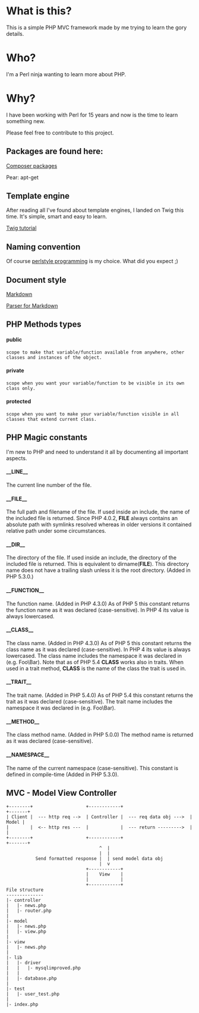 What is this?
=============
This is a simple PHP MVC framework made by me trying to learn the gory details.

Who?
====
I'm a Perl ninja wanting to learn more about PHP. 

Why?
====
I have been working with Perl for 15 years and now is the time to learn something new.

Please feel free to contribute to this project.


Packages are found here:
------------------------
[Composer packages](https://packagist.org/)

Pear:
apt-get


Template engine 
---------------
After reading all I've found about template engines, I landed on Twig this time. It's simple, smart and easy to learn.

[Twig tutorial](http://www.sebastien-giroux.com/2010/10/twig-tutorial/)


Naming convention
-----------------
Of course [perlstyle programming](http://perldoc.perl.org/perlstyle.html) is my choice. What did you expect ;)


Document style
--------------
[Markdown](http://daringfireball.net/projects/markdown/)

[Parser for Markdown](http://daringfireball.net/projects/markdown/dingus)


PHP Methods types
-----------------
#### public 
	scope to make that variable/function available from anywhere, other classes and instances of the object.

#### private
	scope when you want your variable/function to be visible in its own class only.

#### protected
	scope when you want to make your variable/function visible in all classes that extend current class.


PHP Magic constants 
-------------------
I'm new to PHP and need to understand it all by documenting all important aspects.

#### \_\_LINE__
The current line number of the file.

#### \_\_FILE__
The full path and filename of the file. If used inside an include, the name of the included file is returned. Since PHP 4.0.2, __FILE__ always contains an absolute path with symlinks resolved whereas in older versions it contained relative path under some circumstances.

#### \_\_DIR__
The directory of the file. If used inside an include, the directory of the included file is returned. This is equivalent to dirname(__FILE__). This directory name does not have a trailing slash unless it is the root directory. (Added in PHP 5.3.0.)

#### \_\_FUNCTION__
The function name. (Added in PHP 4.3.0) As of PHP 5 this constant returns the function name as it was declared (case-sensitive). In PHP 4 its value is always lowercased.

#### \_\_CLASS__
The class name. (Added in PHP 4.3.0) As of PHP 5 this constant returns the class name as it was declared (case-sensitive). In PHP 4 its value is always lowercased. The class name includes the namespace it was declared in (e.g. Foo\Bar). Note that as of PHP 5.4 __CLASS__ works also in traits. When used in a trait method, __CLASS__ is the name of the class the trait is used in.

#### \_\_TRAIT__
The trait name. (Added in PHP 5.4.0) As of PHP 5.4 this constant returns the trait as it was declared (case-sensitive). The trait name includes the namespace it was declared in (e.g. Foo\Bar).

#### \_\_METHOD__
The class method name. (Added in PHP 5.0.0) The method name is returned as it was declared (case-sensitive).

#### \_\_NAMESPACE__
The name of the current namespace (case-sensitive). This constant is defined in compile-time (Added in PHP 5.3.0).


MVC - Model View Controller
---------------------------

	+--------+                    +------------+                         +-------+
	| Client |  --- http req -->  | Controller |  --- req data obj --->  | Model |
	|        |  <-- http res ---  |            |  --- return --------->  |       |
	+--------+                    +------------+                         +-------+
									   ^  |
									   |  |
			   Send formatted response |  | send model data obj
									   |  v
								  +------------+
								  |    View    |
								  |            |
								  +------------+
	File structure
	--------------
	|- controller
	|   |- news.php
	|   |- router.php
	|
	|- model
	|   |- news.php
	|   |- view.php
	|
	|- view
	|   |- news.php
	|
	|- lib
	|   |- driver
	|   |   |- mysqlimproved.php
	|   |
	|   |- database.php
	|
	|- test
	|   |- user_test.php
	|
	|- index.php





